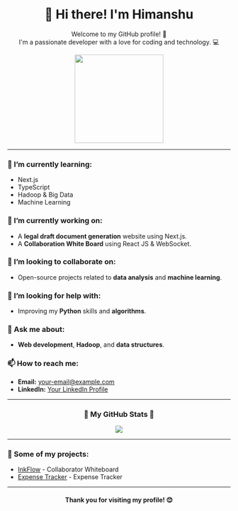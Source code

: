 <div align="center">
  <h1 align="center">👋 Hi there! I'm Himanshu</h1>
  <p>
    Welcome to my GitHub profile! 🌟<br>
    I'm a passionate developer with a love for coding and technology. 💻
  </p>
  <img src="https://media.giphy.com/media/13HgwGsXF0aiGY/giphy.gif" width="200" />
</div>

---

### 🌱 I’m currently learning:
- Next.js
- TypeScript
- Hadoop & Big Data
- Machine Learning 
### 🔭 I’m currently working on:
- A **legal draft document generation** website using Next.js.
- A **Collaboration White Board** using React JS & WebSocket.

### 👯 I’m looking to collaborate on:
- Open-source projects related to **data analysis** and **machine learning**.

### 🤔 I’m looking for help with:
- Improving my **Python** skills and **algorithms**.

### 💬 Ask me about:
- **Web development**, **Hadoop**, and **data structures**.

### 📫 How to reach me:
- **Email:** [your-email@example.com](mailto:your-email@example.com)
- **LinkedIn:** [Your LinkedIn Profile](https://linkedin.com/in/your-profile)

---



<div align="center">
  <h3>🌟 My GitHub Stats 🌟</h3>
  <img src="https://github-readme-stats.vercel.app/api?username=himanshuy08&show_icons=true&theme=radical" />
</div>

---

### 🎨 Some of my projects:
- [InkFlow](https://github.com/himanshuy08/InkFlow) - Collaborator Whiteboard
- [Expense Tracker](https://github.com/himanshuy08/Expense-Tracker) - Expense Tracker

---

<div align="center">
  <h4>Thank you for visiting my profile! 😊</h4>
</div>
